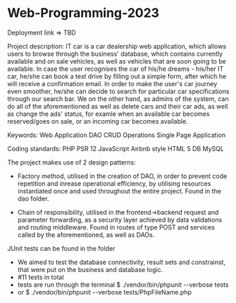 # Web-Programming-2023

Deployment link => TBD

Project description:
IT car is a car dealership web application, which allows users to browse through the business' database, which contains currently available and on sale vehicles, as well as vehicles that are soon going to be available. In case the user recognises the car of his/he dreams - his/her IT car, he/she can book a test drive by filling out a simple form, after which he will receive a confirmation email. In order to make the user's car journey even smoother, he/she can decide to search for particular car specifications through our search bar.  We on the other hand, as admins of the system, can do all of the aforementioned as well as delete cars and their car ads, as well as change the ads' status, for examle when an available car becomes reserved/goes on sale, or an incoming car becomes available.

Keywords:
Web Application
DAO CRUD Operations
Single Page Application


Coding standards:
PHP PSR 12 
JavaScript Airbnb style
HTML 5
DB MySQL

The project makes use of 2 design patterns:

+ Factory method, utilised in the creation of DAO, in order to prevent code repetition and inrease operational efficiency, by utilising resources instantiated once and used throughout the entire project. Found in the dao folder.

+ Chain of responsibility, utilised in the frontend->backend request and parameter forwarding, as a security layer achieved by data validations and routing middleware. Found in routes of type POST and services called by the aforementioned, as well as DAOs.

JUnit tests can be found in the <tests> folder
+ We aimed to test the database connectivity, result sets and constrainst, that were put on the business and database logic.
+ #11 tests in total
+ tests are run through the terminal $ ./vendor/bin/phpunit --verbose tests
+ or $ ./vendor/bin/phpunit --verbose tests/PhpFileName.php